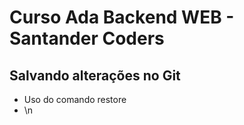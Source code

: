 # Curso Ada Backend WEB - Santander Coders

## Salvando alterações no Git

* Uso do comando restore
* \n